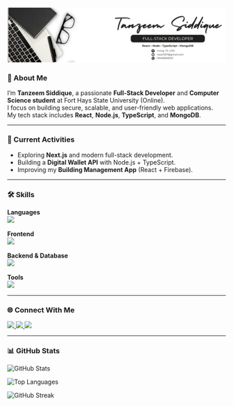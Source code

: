 <p align="center">
  <img src="assets/banner.png" alt="Banner" />
</p>

### 👋 About Me
I’m **Tanzeem Siddique**, a passionate **Full-Stack Developer** and **Computer Science student** at Fort Hays State University (Online).  
I focus on building secure, scalable, and user-friendly web applications.  
My tech stack includes **React**, **Node.js**, **TypeScript**, and **MongoDB**.

---

### 🚀 Current Activities
- Exploring **Next.js** and modern full-stack development.
- Building a **Digital Wallet API** with Node.js + TypeScript.
- Improving my **Building Management App** (React + Firebase).

---

### 🛠 Skills

**Languages**  
<img src="https://skillicons.dev/icons?i=js,ts" height="32" />

**Frontend**  
<img src="https://skillicons.dev/icons?i=html,css,react,vite,redux,tailwind,firebase" height="32" />

**Backend & Database**  
<img src="https://skillicons.dev/icons?i=nodejs,express,mongodb,postgres" height="32" />

**Tools**  
<img src="https://skillicons.dev/icons?i=git,github,vercel,netlify,postman" height="32" />

---

### 🌐 Connect With Me

<p align="left">
  <a href="mailto:neaz1257@gmail.com">
    <img src="https://img.shields.io/badge/Email-Contact-informational?style=for-the-badge&logo=gmail&logoColor=white&color=EA4335" />
  </a>
  <a href="www.linkedin.com/in/tanzeem-siddique/">
    <img src="https://img.shields.io/badge/LinkedIn-Connect-informational?style=for-the-badge&logo=linkedin&logoColor=white&color=0A66C2" />
  </a>
  <a href="https://github.com/tsgm1257">
    <img src="https://img.shields.io/badge/GitHub-Follow-informational?style=for-the-badge&logo=github&logoColor=white&color=181717" />
  </a>
<!--   <a href="https://REPLACE_PORTFOLIO_URL">
    <img src="https://img.shields.io/badge/Portfolio-Visit-informational?style=for-the-badge&logo=vercel&logoColor=white&color=000000" />
  </a> -->
</p>

---

### 📊 GitHub Stats

![GitHub Stats](https://github-readme-stats.vercel.app/api?username=tsgm1257&show_icons=true&theme=default&hide_title=true)

![Top Languages](https://github-readme-stats.vercel.app/api/top-langs/?username=tsgm1257&layout=compact&langs_count=8)

![GitHub Streak](https://streak-stats.demolab.com?user=tsgm1257&theme=default)


<!--
**tsgm1257/tsgm1257** is a ✨ _special_ ✨ repository because its `README.md` (this file) appears on your GitHub profile.

Here are some ideas to get you started:

- 🔭 I’m currently working on ...
- 🌱 I’m currently learning ...
- 👯 I’m looking to collaborate on ...
- 🤔 I’m looking for help with ...
- 💬 Ask me about ...
- 📫 How to reach me: ...
- 😄 Pronouns: ...
- ⚡ Fun fact: ...
-->
